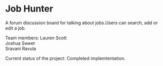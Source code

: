 # Job Hunter
A forum discussion board for talking about jobs.Users can search, add or edit a job.


Team members: 
              Lauren Scott                                          
              Joshua Sweet                                                         
              Sravani Ravula 


Current status of the project:   Completed implemtentation.
